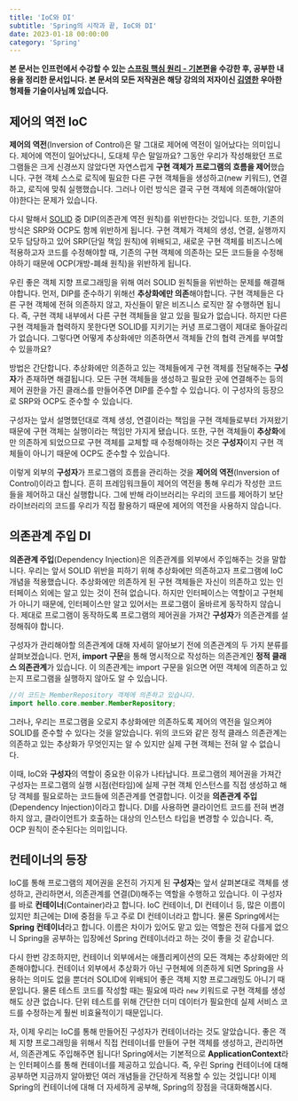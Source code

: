 ```yaml
---
title: 'IoC와 DI'
subtitle: 'Spring의 시작과 끝, IoC와 DI'
date: 2023-01-18 00:00:00
category: 'Spring'
---
```


**본 문서는 인프런에서 수강할 수 있는 [스프링 핵심 원리 - 기본편](https://inflearn.com/course/스프링-핵심-원리-기본편)을 수강한 후, 공부한 내용을 정리한 문서입니다. 본 문서의 모든 저작권은 해당 강의의 저자이신 [김영한](https://inflearn.com/users/@yh) 우아한형제들 기술이사님께 있습니다.**

## 제어의 역전 IoC

**제어의 역전**(Inversion of Control)은 말 그대로 제어에 역전이 일어났다는 의미입니다. 제어에 역전이 일어났다니, 도대체 무슨 말일까요? 그동안 우리가 작성해왔던 프로그램들은 크게 신경쓰지 않았다면 자연스럽게 **구현 객체가 프로그램의 흐름을 제어**했습니다. 구현 객체 스스로 로직에 필요한 다른 구현 객체들을 생성하고(new 키워드), 연결하고, 로직에 맞춰 실행했습니다. 그러나 이런 방식은 결국 구현 객체에 의존해야(알아야)한다는 문제가 있습니다.

다시 말해서 [SOLID](https://blog.coderoad.kr/solid) 중 DIP(의존관계 역전 원칙)를 위반한다는 것입니다. 또한, 기존의 방식은 SRP와 OCP도 함께 위반하게 됩니다. 구현 객체가 객체의 생성, 연결, 실행까지 모두 담당하고 있어 SRP(단일 책임 원칙)에 위배되고, 새로운 구현 객체를 비즈니스에 적용하고자 코드를 수정해야할 때, 기존의 구현 객체에 의존하는 모든 코드들을 수정해야하기 때문에 OCP(개방-폐쇄 원칙)을 위반하게 됩니다.

우린 좋은 객체 지향 프로그래밍을 위해 여러 SOLID 원칙들을 위반하는 문제를 해결해야합니다. 먼저, DIP를 준수하기 위해선 **추상화에만 의존**해야합니다. 구현 객체들은 다른 구현 객체에 전혀 의존하지 않고, 자신들이 맡은 비즈니스 로직만 잘 수행하면 됩니다. 즉, 구현 객체 내부에서 다른 구현 객체들을 알고 있을 필요가 없습니다. 하지만 다른 구현 객체들과 협력하지 못한다면 SOLID를 지키기는 커녕 프로그램이 제대로 돌아갈리가 없습니다. 그렇다면 어떻게 추상화에만 의존하면서 객체들 간의 협력 관계를 부여할 수 있을까요?

방법은 간단합니다. 추상화에만 의존하고 있는 객체들에게 구현 객체를 전달해주는 **구성자**가 존재하면 해결됩니다. 모든 구현 객체들을 생성하고 필요한 곳에 연결해주는 등의 제어 권한을 가진 클래스를 만들어주면 DIP를 준수할 수 있습니다. 이 구성자의 등장으로 SRP와 OCP도 준수할 수 있습니다.

구성자는 앞서 설명했던대로 객체 생성, 연결이라는 책임을 구현 객체들로부터 가져왔기 때문에 구현 객체는 실행이라는 책임만 가지게 됐습니다. 또한, 구현 객체들이 **추상화**에만 의존하게 되었으므로 구현 객체를 교체할 때 수정해야하는 것은 **구성자**이지 구현 객체들이 아니기 때문에 OCP도 준수할 수 있습니다.

이렇게 외부의 **구성자**가 프로그램의 흐름을 관리하는 것을 **제어의 역전**(Inversion of Control)이라고 합니다. 흔히 프레임워크들이 제어의 역전을 통해 우리가 작성한 코드들을 제어하고 대신 실행합니다. 그에 반해 라이브러리는 우리의 코드를 제어하기 보단 라이브러리의 코드를 우리가 직접 활용하기 때문에 제어의 역전을 사용하지 않습니다.

## 의존관계 주입 DI

**의존관계 주입**(Dependency Injection)은 의존관계를 외부에서 주입해주는 것을 말합니다. 우리는 앞서 SOLID 위반을 피하기 위해 추상화에만 의존하고자 프로그램에 IoC 개념을 적용했습니다. 추상화에만 의존하게 된 구현 객체들은 자신이 의존하고 있는 인터페이스 외에는 알고 있는 것이 전혀 없습니다. 하지만 인터페이스는 역할이고 구현체가 아니기 때문에, 인터페이스만 알고 있어서는 프로그램이 올바르게 동작하지 않습니다. 제대로 프로그램이 동작하도록 프로그램의 제어권을 가져간 **구성자**가 의존관계를 설정해줘야 합니다.

구성자가 관리해야할 의존관계에 대해 자세히 알아보기 전에 의존관계의 두 가지 분류를 살펴보겠습니다. 먼저, **import 구문**을 통해 명시적으로 작성하는 의존관계인 **정적 클래스 의존관계**가 있습니다. 이 의존관계는 import 구문을 읽으면 어떤 객체에 의존하고 있는지 프로그램을 실행하지 않아도 알 수 있습니다.

```java
//이 코드는 MemberRepository 객체에 의존하고 있습니다.
import hello.core.member.MemberRepository;
```

그러나, 우리는 프로그램을 오로지 추상화에만 의존하도록 제어의 역전을 일으켜야 SOLID를 준수할 수 있다는 것을 알았습니다. 위의 코드와 같은 정적 클래스 의존관계는 의존하고 있는 추상화가 무엇인지는 알 수 있지만 실제 구현 객체는 전혀 알 수 없습니다.

이때, IoC와 **구성자**의 역할이 중요한 이유가 나타납니다. 프로그램의 제어권을 가져간 구성자는 프로그램의 실행 시점(런타임)에 실제 구현 객체 인스턴스를 직접 생성하고 해당 객체를 필요로하는 코드들에 의존관계를 연결합니다. 이것을 **의존관계 주입**(Dependency Injection)이라고 합니다. DI를 사용하면 클라이언트 코드를 전혀 변경하지 않고, 클라이언트가 호출하는 대상의 인스턴스 타입을 변경할 수 있습니다. 즉, OCP 원칙이 준수된다는 의미입니다.

## 컨테이너의 등장

IoC를 통해 프로그램의 제어권을 온전히 가지게 된 **구성자**는 앞서 살펴본대로 객체를 생성하고, 관리하면서, 의존관계를 연결(DI)해주는 역할을 수행하고 있습니다. 이 구성자를 바로 **컨테이너**(Container)라고 합니다. IoC 컨테이너, DI 컨테이너 등, 많은 이름이 있지만 최근에는 DI에 중점을 두고 주로 DI 컨테이너라고 합니다. 물론 Spring에서는 **Spring 컨테이너**라고 합니다. 이름은 차이가 있어도 맡고 있는 역할은 전혀 다를게 없으니 Spring을 공부하는 입장에선 Spring 컨테이너라고 하는 것이 좋을 것 같습니다.

다시 한번 강조하지만, 컨테이너 외부에서는 애플리케이션의 모든 객체는 추상화에만 의존해야합니다. 컨테이너 외부에서 추상화가 아닌 구현체에 의존하게 되면 Spring을 사용하는 의미도 없을 뿐더러 SOLID에 위배되어 좋은 객체 지향 프로그래밍도 아니기 때문입니다. 물론 테스트 코드를 작성할 때는 필요에 따라 `new` 키워드로 구현 객체를 생성해도 상관 없습니다. 단위 테스트를 위해 간단한 더미 데이터가 필요한데 실제 서비스 코드를 수정하는게 훨씬 비효율적이기 때문입니다.

자, 이제 우리는 IoC를 통해 만들어진 구성자가 컨테이너라는 것도 알았습니다. 좋은 객체 지향 프로그래밍을 위해서 직접 컨테이너를 만들어 구현 객체를 생성하고, 관리하면서, 의존관계도 주입해주면 됩니다! Spring에서는 기본적으로 **ApplicationContext**라는 인터페이스를 통해 컨테이너를 제공하고 있습니다. 즉, 우린 Spring 컨테이너에 대해 공부하면 지금까지 알아봤던 여러 개념들을 간단하게 적용할 수 있는 것입니다! 이제 Spring의 컨테이너에 대해 더 자세하게 공부해, Spring의 장점을 극대화해봅시다.
